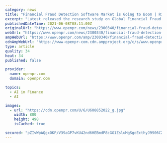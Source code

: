 ```yaml
---
category: news
title: "Financial Fraud Detection Software Market is Going to Boom | Riskified, EastNets, Signifyd"
excerpt: "Latest released the research study on Global Financial Fraud Detection Software Market offers a detailed overview of the factors influencing the global business scope Financial Fraud Detection Software Market research report shows the latest market insights current situation analysis with"
publishedDateTime: 2021-06-08T08:11:00Z
originalUrl: "https://www.openpr.com/news/2300340/financial-fraud-detection-software-market-is-going-to-boom"
webUrl: "https://www.openpr.com/news/2300340/financial-fraud-detection-software-market-is-going-to-boom"
ampWebUrl: "https://www.openpr.com/amp/2300340/financial-fraud-detection-software-market-is-going-to-boom"
cdnAmpWebUrl: "https://www-openpr-com.cdn.ampproject.org/c/s/www.openpr.com/amp/2300340/financial-fraud-detection-software-market-is-going-to-boom"
type: article
quality: 34
heat: 34
published: false

provider:
  name: openpr.com
  domain: openpr.com

topics:
  - AI in Finance
  - AI

images:
  - url: "https://cdn.openpr.com/U/6/U608852022_g.jpg"
    width: 800
    height: 498
    isCached: true

secured: "pZIvWpAQgxOKP/V39aGP7vKU42nd6HEBmdP8cGG1ZsluMgSgoEcthyJ9906CZtbWa2PGPqqUKcGDZJt7n+Q2N/w6PJqdP9GiKqPv2O0z9BGVg+f7EpLGIEwZuUCJusS2ZqgBfZ15qIFm2F3kewf0OQj3AiajIFqft0WZd9lzJJ2X6bGfF7e6PnL+jOL8dn4OWTNB7UfUgo6suxe/j+v9Po5Be/4bZK5xGsGskoZ1UMb2OW3AT5vXxmWgIxCUWe4TgCaZuiTM2gCzT7VFsxACP+qbNGLndDO+owTVwi3r+s7IeWY41v+m8jLgxIPYgbY/x4x1IBtuKYoTebHqdOuIIvwW043BJ/d6ueUka63dSd4=;cB6+g1CJru2eCXzkbqFMHg=="
---
```


